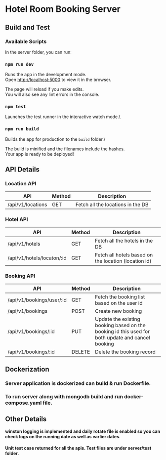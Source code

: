 # Hotel Room Booking Server

## Build and Test
### Available Scripts

In the server folder, you can run:

### `npm run dev`

Runs the app in the development mode.\
Open [http://localhost:5000](http://localhost:5000) to view it in the browser.

The page will reload if you make edits.\
You will also see any lint errors in the console.

### `npm test`

Launches the test runner in the interactive watch mode.\

### `npm run build`

Builds the app for production to the `build` folder.\

The build is minified and the filenames include the hashes.\
Your app is ready to be deployed!

## API Details

### Location API
| API | Method         | Description   |
|----------|----------|----------|
| /api/v1/locations   | GET   | Fetch all the locations in the DB  |

### Hotel API
| API | Method | Description |
|----------|----------|----------|
| /api/v1/hotels   | GET   | Fetch all the hotels in the DB   |
| /api/v1/hotels/locaton/:id   | GET   | Fetch all hotels based on the location (location id)   |

### Booking API
| API | Method | Description |
|----------|----------|----------|
| /api/v1/bookings/user/:id   | GET   | Fetch the booking list based on the user id   |
| /api/v1/bookings   | POST   | Create new booking   |
| /api/v1/bookings/:id   | PUT   | Update the existing booking based on the booking id this used for both update and cancel booking  |
| /api/v1/bookings/:id   | DELETE   | Delete the booking record   |


## Dockerization
  ### Server application is dockerized can build & run Dockerfile.
  ### To run server along with mongodb build and run docker-compose.yaml file. 

## Other Details
#### winston logging is implemented and daily rotate file is enabled so you can check logs on the running date as well as earlier dates.

#### Unit test case returned for all the apis. Test files are under server/test folder.






